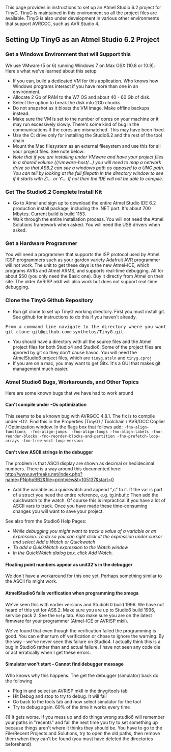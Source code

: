 This page provides in instructions to set up an Atmel Studio 6.2 project for TinyG. TinyG is maintained in this environment so all the project files are available. TinyG is also under development in various other environments that support AVRCCC, such as AVR Studio 4.

## Setting Up TinyG as an Atmel Studio 6.2 Project

### Get a Windows Environment that will Support this
We use VMware (5 or 6) running Windows 7 on Max OSX (10.8 or 10.9). Here's what we've learned about this setup
* If you can, build a dedicated VM for this application. Who knows how Windows programs interact if you have more than one in an environment. 
* Allocate 2 Gb of RAM to the W7 OS and about 40 - 60 Gb of disk. 
* Select the option to break the disk into 2Gb chunks. 
* Do not snapshot as it bloats the VM image. Make offline backups instead. 
* Make sure the VM is set to the number of cores on your machine or it may run excessively slowly. There's some kind of bug in the communications if the cores are mismatched. This may have been fixed.
* Use the C: drive only for installing the Studio6.2 and the rest of the tool chain 
* Mount the Mac filesystem as an external filesystem and use this for all your project files. See note below:
* _Note that if you are installing under VMware and have your project files in a shared volume (//vmware-host/...) you will need to map a network drive so that AS6.2 can see a windows path as opposed to a UNC path. You can tell by looking at the full filepath in the directory window to see if it starts with Z:\... or Y:\...  If not then the IDE will not be able to compile._

### Get The Studio6.2 Complete Install Kit
* Go to Atmel and sign up to download the entire Atmel Studio IDE 6.2 production install package, including the .NET part. It's about 700 Mbytes. Current build is build 1153.
* Walk through the entire installation process. You will not need the Atmel Solutions framework when asked. You will need the USB drivers when asked.

### Get a Hardware Programmer
You will need a programmer that supports the ISP protocol used by Atmel. ICSP programmers such as your garden variety Adafruit AVR programmer will not work. The unit to get these days is the new Atmel-ICE, which programs AVRs and Atmel ARMS, and supports real-time debugging. All for about $50 (you only need the Basic one). Buy it directly from Atmel on their site. The older AVRISP mkII will also work but does not support real-time debugging.

### Clone the TinyG Github Repository 
* Run git clone to set up TinyG working directory. First you must install git. See github for instructions to do this if you haven't already.
<pre>
From a command line navigate to the directory where you want the tinyg git directory to exist, then run:
git clone git@github.com:synthetos/TinyG.git
</pre>
* You should have a directory with all the source files and the Atmel project files for both Studio4 and Studio6. Some of the project files are ignored by git so they don't cause havoc. You will need the AtmelStudio6 project files, which are `tinyg.atsln` and `tinyg.cproj`
* If you are on a mac, you may want to get Gitx. It's a GUI that makes git management much easier.

### Atmel Studio6 Bugs, Workarounds, and Other Topics
Here are some known bugs that we have had to work around

#### Can't compile under -Os optimization
This seems to be a known bug with AVRGCC 4.8.1. The fix is to compile under -O2. Find this in the Properties (TinyG) / Toolchain / AVR/GCC Coplier / Optimization window. In the flags box that follows add: 
`-fno-align-functions  -fno-align-jumps  -fno-align-loops -fno-align-labels -fno-reorder-blocks -fno-reorder-blocks-and-partition -fno-prefetch-loop-arrays -fno-tree-vect-loop-version`

#### Can't view ASCII strings in the debugger
The problem is that ASCII display are shown as decimal or hedidecimal numbers. There is a way around this documented here: http://www.avrfreaks.net/index.php?name=PNphpBB2&file=printview&t=105137&start=0

* Add the variable as a quickwatch and append ",c" to it. If the var is part of a struct you need the entire reference, e.g. tg.inbuf,c  Then add the quickwatch to the watch. Of course this is impractical if you have a lot of ASCII vars to track. Once you have made these time-consuming changes you will want to save your project.

See also from the Studio6 Help Pages:

* _While debugging you might want to track a value of a variable or an expression. To do so you can right click at the expression under cursor and select Add a Watch or Quickwatch_
* _To add a QuickWatch expression to the Watch window_
* _In the QuickWatch dialog box, click Add Watch._

#### Floating point numbers appear as unit32's in the debugger

We don't have a workaround for this one yet. Perhaps something similar to the ASCII fix might work.

#### AtmelStudio6 fails verification when programming the xmega
We've seen this with earlier versions and Studio6.0 build 1996. We have not heard of this yet for AS6.2. Make sure you are up to Studio6 build 1996, service pack 2. See the `help` tab. Also make sure you are on the latest firmware for your programmer (Atmel-ICE or AVRISP mkii).

We've found that even though the verification failed the programming is good. You can either turn off verification or chose to ignore the warning. By the way - we've never seen this failure on Studio4. I actually think this is a bug in Studio6 rather than and actual failure. I have not seen any code die or act erratically when I get these errors.

#### Simulator won't start - Cannot find debugger message
Who knows why this happens. The get the debugger (simulator) back do the following
* Plug in and select an AVRISP mkII in the tinyg/tools tab
* Hit Debug and stop to try to debug. It will fail
* Go back to the tools tab and now select simulator for the tool
* Try to debug again. 60% of the time it works every time


(1) It gets worse. If you mess up and do things wrong studio6 will remember your paths in "recents" and fail the next time you try to set something up because things aren't where it thinks they should be. You have to go to the File/Recent Projects and Solutions, try to open the old paths, then remove them when they can't be found (you must have deleted the directories beforehand)

